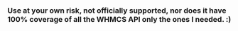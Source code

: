 ### Use at your own risk, not officially supported, nor does it have 100% coverage of all the WHMCS API only the ones I needed. :)